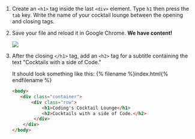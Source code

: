 1. Create an `<h1>` tag inside the last `<div>` element. Type `h1` then press the `tab` key. Write the name of your cocktail lounge between the opening and closing tags.

1. Save your file and reload it in Google Chrome. **We have content!**

    ![](https://media.giphy.com/media/3o6gEeg80PqeJBtsdy/giphy.gif)
                        
1. After the closing `</h1>` tag, add an `<h2>` tag for a subtitle containing the text "Cocktails with a side of Code." 

   It should look something like this: 
   {% filename %}index.html{% endfilename %}
    ```html
    <body>
       <div class="container">
           <div class="row">
               <h1>Coding's Cocktail Lounge</h1>
               <h2>Cocktails with a side of Code.</h2>
            </div>
        </div>
    </body>
    ```